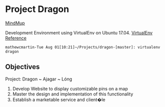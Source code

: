 # Project Dragon

[MindMup](https://drive.google.com/a/mathewcmartin.com/file/d/0B7XF8d1AI9A3dlJtT0ZrTUZYZDQ/view?usp=sharing)

Development Environment using VirtualEnv on Ubuntu 17.04.  [VirtualEnv Reference](https://virtualenv.pypa.io/en/stable/reference/)

    mathewcmartin-Tue Aug 01[10:21]~/Projects/dragon-[master]: virtualenv dragon

## Objectives

Project: Dragon ~ Ajagar ~ Lóng
1. Develop Website to display customizable pins on a map
2. Master the design and implementation of this functionality
3. Establish a marketable service and client�le
